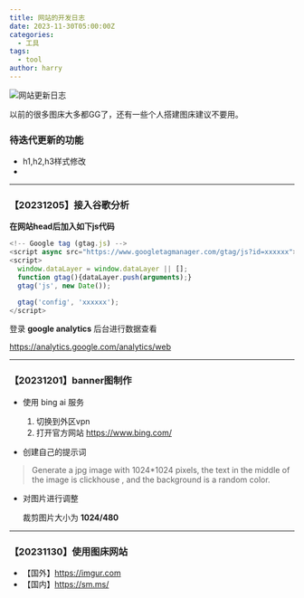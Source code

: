 ```yaml
---
title: 网站的开发日志
date: 2023-11-30T05:00:00Z
categories:
  - 工具
tags:
  - tool
author: harry
---
```


<img src="https://pic.imgdb.cn/item/656f2c13c458853aef774f50.jpg" alt="网站更新日志">

以前的很多图床大多都GG了，还有一些个人搭建图床建议不要用。

<!--more-->


### 待迭代更新的功能
- h1,h2,h3样式修改
- 


---

### 【20231205】接入谷歌分析

**在网站head后加入如下js代码**

```js
<!-- Google tag (gtag.js) -->
<script async src="https://www.googletagmanager.com/gtag/js?id=xxxxxx"></script>
<script>
  window.dataLayer = window.dataLayer || [];
  function gtag(){dataLayer.push(arguments);}
  gtag('js', new Date());

  gtag('config', 'xxxxxx');
</script>
```

登录 **google analytics** 后台进行数据查看

https://analytics.google.com/analytics/web

---

### 【20231201】banner图制作 

- 使用 bing ai 服务

  1. 切换到外区vpn
  2. 打开官方网站 https://www.bing.com/


- 创建自己的提示词

> Generate a jpg image with 1024*1024 pixels, the text in the middle of the image is clickhouse , and the background is a random color.


- 对图片进行调整
  
  裁剪图片大小为 **1024/480**

---


### 【20231130】使用图床网站

- 【国外】https://imgur.com
- 【国内】https://sm.ms/